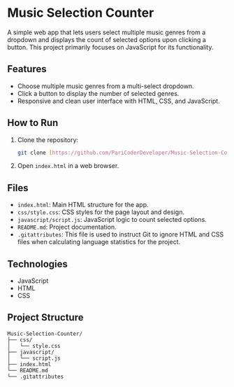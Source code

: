 # Music Selection Counter

A simple web app that lets users select multiple music genres from a dropdown and displays the count of selected options upon clicking a button. This project primarily focuses on JavaScript for its functionality.

## Features

* Choose multiple music genres from a multi-select dropdown.
* Click a button to display the number of selected genres.
* Responsive and clean user interface with HTML, CSS, and JavaScript.

## How to Run

1.  Clone the repository:

    ```bash
    git clone [https://github.com/PariCoderDeveloper/Music-Selection-Counter.git](https://github.com/PariCoderDeveloper/Music-Selection-Counter.git)
    ```
2.  Open `index.html` in a web browser.

## Files

* `index.html`: Main HTML structure for the app.
* `css/style.css`: CSS styles for the page layout and design.
* `javascript/script.js`: JavaScript logic to count selected options.
* `README.md`: Project documentation.
* `.gitattributes`: This file is used to instruct Git to ignore HTML and CSS files when calculating language statistics for the project.

## Technologies

* JavaScript
* HTML
* CSS

## Project Structure

    Music-Selection-Counter/
    ├── css/
    │   └── style.css
    ├── javascript/
    │   └── script.js
    ├── index.html
    └── README.md
    └── .gitattributes

